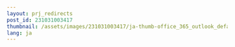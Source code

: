 ```yaml
---
layout: prj_redirects
post_id: 231031003417
thumbnail: /assets/images/231031003417/ja-thumb-office_365_outlook_default_browser-win-i-settings-default-apps.png
lang: ja
---
```

